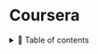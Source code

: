 # Coursera

<details>

<summary> 📖 Table of contents</summary>

<p>

- [`Introduction-to-CSS3`](./Introduction-to-css3/readme.md)

</p>

</details>
